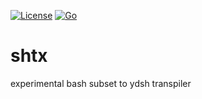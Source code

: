 [![License](https://img.shields.io/badge/license-Apache%202-blue.svg)](https://opensource.org/licenses/Apache-2.0)
[![Go](https://github.com/sekiguchi-nagisa/shtx/actions/workflows/go.yml/badge.svg)](https://github.com/sekiguchi-nagisa/shtx/actions/workflows/go.yml)

# shtx
experimental bash subset to ydsh transpiler
